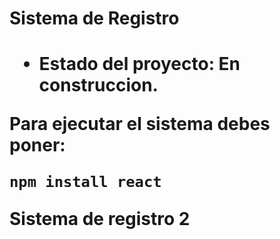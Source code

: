 <h1> Sistema de Registro <h1>

- Estado del proyecto: En construccion.

Para ejecutar el sistema debes poner:

```npm install react```

Sistema de registro 2
